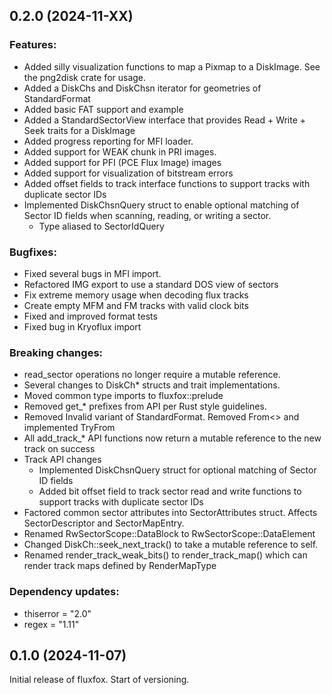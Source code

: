 ## 0.2.0 (2024-11-XX)

### Features:

- Added silly visualization functions to map a Pixmap to a DiskImage. See the png2disk crate for usage.
- Added a DiskChs and DiskChsn iterator for geometries of StandardFormat
- Added basic FAT support and example
- Added a StandardSectorView interface that provides Read + Write + Seek traits for a DiskImage
- Added progress reporting for MFI loader.
- Added support for WEAK chunk in PRI images.
- Added support for PFI (PCE Flux Image) images
- Added support for visualization of bitstream errors
- Added offset fields to track interface functions to support tracks with duplicate sector IDs
- Implemented DiskChsnQuery struct to enable optional matching of Sector ID fields when scanning, reading, or writing
  a sector.
    - Type aliased to SectorIdQuery

### Bugfixes:

- Fixed several bugs in MFI import.
- Refactored IMG export to use a standard DOS view of sectors
- Fix extreme memory usage when decoding flux tracks
- Create empty MFM and FM tracks with valid clock bits
- Fixed and improved format tests
- Fixed bug in Kryoflux import

### Breaking changes:

- read_sector operations no longer require a mutable reference.
- Several changes to DiskCh* structs and trait implementations.
- Moved common type imports to fluxfox::prelude
- Removed get_* prefixes from API per Rust style guidelines.
- Removed Invalid variant of StandardFormat. Removed From<> and implemented TryFrom<usize>
- All add_track_* API functions now return a mutable reference to the new track on success
- Track API changes
    - Implemented DiskChsnQuery struct for optional matching of Sector ID fields
    - Added bit offset field to track sector read and write functions to support tracks with duplicate sector IDs
- Factored common sector attributes into SectorAttributes struct. Affects SectorDescriptor and SectorMapEntry.
- Renamed RwSectorScope::DataBlock to RwSectorScope::DataElement
- Changed DiskCh::seek_next_track() to take a mutable reference to self.
- Renamed render_track_weak_bits() to render_track_map() which can render track maps
  defined by RenderMapType

### Dependency updates:

- thiserror = "2.0"
- regex = "1.11"

## 0.1.0 (2024-11-07)

Initial release of fluxfox. Start of versioning.